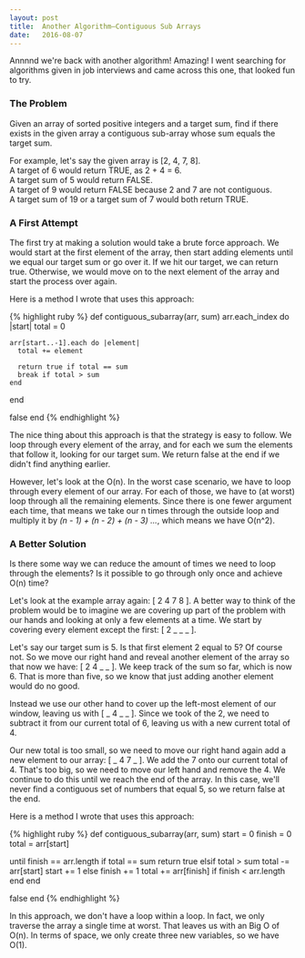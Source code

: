 ```yaml
---
layout: post
title:  Another Algorithm—Contiguous Sub Arrays
date:   2016-08-07
---
```


<p class="intro"><span class="dropcap">A</span>nnnnd we're back with another algorithm! Amazing! I went searching for algorithms given in job interviews and came across this one, that looked fun to try.</p>

### The Problem

Given an array of sorted positive integers and a target sum, find if there exists in the given array a contiguous sub-array whose sum equals the target sum.<br>

For example, let's say the given array is [2, 4, 7, 8].<br>
A target of 6 would return TRUE, as 2 + 4 = 6.<br>
A target sum of 5 would return FALSE.<br>
A target of 9 would return FALSE because 2 and 7 are not contiguous.<br>
A target sum of 19 or a target sum of 7 would both return TRUE.<br>

### A First Attempt

The first try at making a solution would take a brute force approach. We would start at the first element of the array, then start adding elements until we equal our target sum or go over it. If we hit our target, we can return true. Otherwise, we would move on to the next element of the array and start the process over again.

Here is a method I wrote that uses this approach:

{% highlight ruby %}
def contiguous_subarray(arr, sum)
  arr.each_index do |start|
    total = 0

    arr[start..-1].each do |element|
      total += element

      return true if total == sum  
      break if total > sum
    end
  end

  false
end
{% endhighlight %}

The nice thing about this approach is that the strategy is easy to follow. We loop through every element of the array, and for each we sum the elements that follow it, looking for our target sum. We return false at the end if we didn't find anything earlier.

However, let's look at the O(n). In the worst case scenario, we have to loop through every element of our array. For each of those, we have to (at worst) loop through all the remaining elements. Since there is one fewer argument each time, that means we take our n times through the outside loop and multiply it by *(n - 1) + (n - 2) + (n - 3) ...*, which means we have O(n^2).

### A Better Solution

Is there some way we can reduce the amount of times we need to loop through the elements? Is it possible to go through only once and achieve O(n) time?

Let's look at the example array again: [ 2 4 7 8 ]. A better way to think of the problem would be to imagine we are covering up part of the problem with our hands and looking at only a few elements at a time. We start by covering every element except the first: [ 2 _ _ _ ].

Let's say our target sum is 5. Is that first element 2 equal to 5? Of course not. So we move our right hand and reveal another element of the array so that now we have: [ 2 4 _ _ ]. We keep track of the sum so far, which is now 6. That is more than five, so we know that just adding another element would do no good.

Instead we use our other hand to cover up the left-most element of our window, leaving us with [ _ 4 _ _ ]. Since we took of the 2, we need to subtract it from our current total of 6, leaving us with a new current total of 4.

Our new total is too small, so we need to move our right hand again add a new element to our array: [ _ 4 7 _ ]. We add the 7 onto our current total of 4. That's too big, so we need to move our left hand and remove the 4. We continue to do this until we reach the end of the array. In this case, we'll never find a contiguous set of numbers that equal 5, so we return false at the end.

Here is a method I wrote that uses this approach:

{% highlight ruby %}
def contiguous_subarray(arr, sum)
  start = 0
  finish = 0
  total = arr[start]

  until finish == arr.length
    if total == sum
      return true
    elsif total > sum
      total -= arr[start]
      start += 1
    else
      finish += 1
      total += arr[finish] if finish < arr.length
    end
  end

  false
end
{% endhighlight %}

In this approach, we don't have a loop within a loop. In fact, we only traverse the array a single time at worst. That leaves us with an Big O of O(n). In terms of space, we only create three new variables, so we have O(1).
